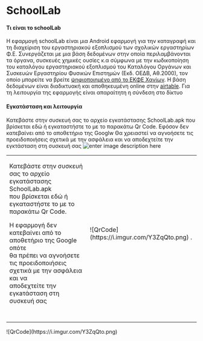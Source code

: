# SchoolLab
#### Τι είναι το schoolLab
H εφαρμογή schoolLab είναι μια Android εφαρμογή για την καταγραφή και τη διαχείριση του εργαστηριακού εξοπλισμού των σχολικών εργαστηρίων Φ.Ε. Συνεργάζεται με μια βάση δεδομένων στην οποία περιλαμβάνονται τα όργανα, συσκευές χημικές ουσίες κ.α σύμφωνα με την κωδικοποίηση του καταλόγου εργαστηριακού εξοπλισμού του Καταλόγου Οργάνων και Συσκευών Εργαστηρίου Φυσικών Επιστημών (Εκδ. ΟΕΔΒ, Αθ.2000), τον οποίο μπορείτε να βρείτε [ψηφιοποιημένο από το ΕΚΦΕ Χανίων](https://issuu.com/ekfechania/docs/katalogos_organon_kai_syskeyon_ypepth "ψηφιοποιημένο από το ΕΚΦΕ Χανίων"). Η βάση δεδομένων είναι διαδικτυακή και αποθηκευμένη online στην [airtable](https://airtable.com "airtable"). Για τη λειτουργία της εφαρμογής είναι απαραίτητη η σύνδεση στο δίκτυο
#### Εγκατάσταση και λειτουργία
Κατεβάστε στην συσκευή σας το αρχείο εγκατάστασης SchoolLab.apk που βρίσκεται εδώ ή εγκαταστήστε το με το παρακάτω  Qr Code. Εφόσον δεν κατεβαίνει από το αποθετήριο της Googlw Θα χρειαστεί να αγνοήσετε τις προειδοποιήσεις σχετικά με την ασφάλεια και να αποδεχτείτε την εγκτάσταση στη συσκευή σας 
![enter image description here](https://i.imgur.com/Y3ZqQto.png)

<table><tbody><tr><td><p>Κατεβάστε στην συσκευή σας το αρχείο εγκατάστασης SchoolLab.apk&nbsp;<br>που βρίσκεται εδώ ή εγκαταστήστε το με το παρακάτω Qr Code.&nbsp;</p><p>H εφαρμογή δεν κατεβαίνει από το αποθετήριο της Google οπότε &nbsp;<br>θα πρέπει να αγνοήσετε τις προειδοποιήσεις σχετικά με την ασφάλεια και να&nbsp;<br>αποδεχτείτε την εγκaτάσταση στη συσκευή σας</p></td><td> ![QrCode](https://i.imgur.com/Y3ZqQto.png) .</td></tr><tr><td>&nbsp;</td><td>&nbsp;</td></tr></tbody></table>
![QrCode](https://i.imgur.com/Y3ZqQto.png)

